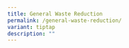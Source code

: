 ```yaml
---
title: General Waste Reduction
permalink: /general-waste-reduction/
variant: tiptap
description: ""
---
```

